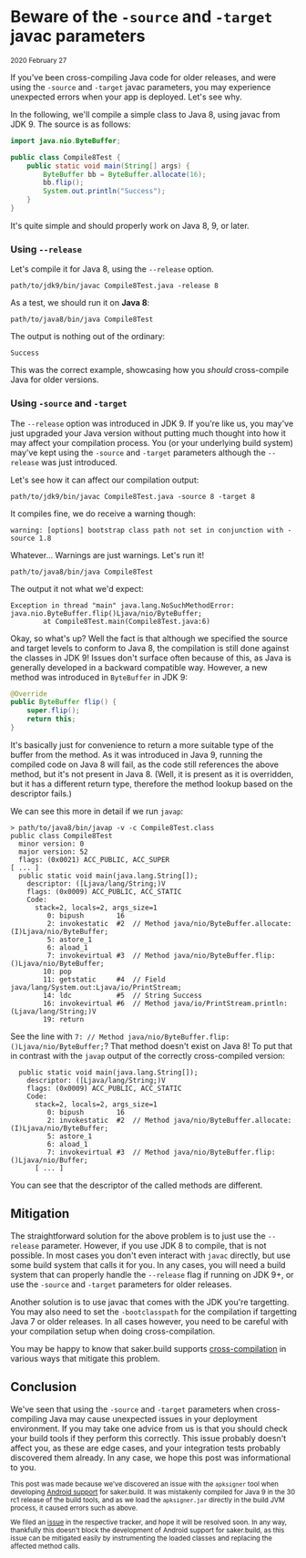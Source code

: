 # Beware of the `-source` and `-target` javac parameters

<small>2020 February 27</small>

If you've been cross-compiling Java code for older releases, and were using the `-source` and `-target` javac parameters, you may experience unexpected errors when your app is deployed. Let's see why.

In the following, we'll compile a simple class to Java 8, using javac from JDK 9. The source is as follows:

```java
import java.nio.ByteBuffer;

public class Compile8Test {
    public static void main(String[] args) {
        ByteBuffer bb = ByteBuffer.allocate(16);
        bb.flip();
        System.out.println("Success");
    }
}
```

It's quite simple and should properly work on Java 8, 9, or later. 

### Using `--release`

Let's compile it for Java 8, using the `--release` option.

```plaintext
path/to/jdk9/bin/javac Compile8Test.java -release 8
```

As a test, we should run it on **Java 8**:

```plaintext
path/to/java8/bin/java Compile8Test
```

The output is nothing out of the ordinary:

```plaintext
Success
```

This was the correct example, showcasing how you *should* cross-compile Java for older versions.

### Using `-source` and `-target`

The `--release` option was introduced in JDK 9. If you're like us, you may've just upgraded your Java version without putting much thought into how it may affect your compilation process. You (or your underlying build system) may've kept using the `-source` and `-target` parameters although the `--release` was just introduced.

Let's see how it can affect our compilation output:

```plaintext
path/to/jdk9/bin/javac Compile8Test.java -source 8 -target 8
```

It compiles fine, we do receive a warning though:

```plaintext
warning: [options] bootstrap class path not set in conjunction with -source 1.8
```

Whatever... Warnings are just warnings. Let's run it!

```plaintext
path/to/java8/bin/java Compile8Test
```

The output it not what we'd expect:

```plaintext
Exception in thread "main" java.lang.NoSuchMethodError: java.nio.ByteBuffer.flip()Ljava/nio/ByteBuffer;
        at Compile8Test.main(Compile8Test.java:6)
```

Okay, so what's up? Well the fact is that although we specified the source and target levels to conform to Java 8, the compilation is still done against the classes in JDK 9! Issues don't surface often because of this, as Java is generally developed in a backward compatible way. However, a new method was introduced in `ByteBuffer` in JDK 9:

```java
@Override
public ByteBuffer flip() {
    super.flip();
    return this;
}
```

It's basically just for convenience to return a more suitable type of the buffer from the method. As it was introduced in Java 9, running the compiled code on Java 8 will fail, as the code still references the above method, but it's not present in Java 8. (Well, it is present as it is overridden, but it has a different return type, therefore the method lookup based on the descriptor fails.)

We can see this more in detail if we run `javap`:

```plaintext
> path/to/java8/bin/javap -v -c Compile8Test.class
public class Compile8Test
  minor version: 0
  major version: 52
  flags: (0x0021) ACC_PUBLIC, ACC_SUPER
[ ... ]
  public static void main(java.lang.String[]);
    descriptor: ([Ljava/lang/String;)V
    flags: (0x0009) ACC_PUBLIC, ACC_STATIC
    Code:
      stack=2, locals=2, args_size=1
         0: bipush        16
         2: invokestatic  #2  // Method java/nio/ByteBuffer.allocate:(I)Ljava/nio/ByteBuffer;
         5: astore_1
         6: aload_1
         7: invokevirtual #3  // Method java/nio/ByteBuffer.flip:()Ljava/nio/ByteBuffer;
        10: pop
        11: getstatic     #4  // Field java/lang/System.out:Ljava/io/PrintStream;
        14: ldc           #5  // String Success
        16: invokevirtual #6  // Method java/io/PrintStream.println:(Ljava/lang/String;)V
        19: return
```

See the line with `7: // Method java/nio/ByteBuffer.flip:()Ljava/nio/ByteBuffer;`? That method doesn't exist on Java 8! To put that in contrast with the `javap` output of the correctly cross-compiled version:

```plaintext
  public static void main(java.lang.String[]);
    descriptor: ([Ljava/lang/String;)V
    flags: (0x0009) ACC_PUBLIC, ACC_STATIC
    Code:
      stack=2, locals=2, args_size=1
         0: bipush        16
         2: invokestatic  #2  // Method java/nio/ByteBuffer.allocate:(I)Ljava/nio/ByteBuffer;
         5: astore_1
         6: aload_1
         7: invokevirtual #3  // Method java/nio/ByteBuffer.flip:()Ljava/nio/Buffer;
      [ ... ]
```

You can see that the descriptor of the called methods are different.

## Mitigation

The straightforward solution for the above problem is to just use the `--release` parameter. However, if you use JDK 8 to compile, that is not possible. In most cases you don't even interact with `javac` directly, but use some build system that calls it for you. In any cases, you will need a build system that can properly handle the `--release` flag if running on JDK 9+, or use the `-source` and `-target` parameters for older releases.

Another solution is to use javac that comes with the JDK you're targetting. You may also need to set the `-bootclasspath` for the compilation if targetting Java 7 or older releases. In all cases however, you need to be careful with your compilation setup when doing cross-compilation.

You may be happy to know that saker.build supports [cross-compilation](root:/saker.java.compiler/doc/javacompile/crosscompile.html) in various ways that mitigate this problem.

## Conclusion

We've seen that using the `-source` and `-target` parameters when cross-compiling Java may cause unexpected issues in your deployment environment. If you may take one advice from us is that you should check your build tools if they perform this correctly. This issue probably doesn't affect you, as these are edge cases, and your integration tests probably discovered them already. In any case, we hope this post was informational to you.

<small>

This post was made because we've discovered an issue with the `apksigner` tool when developing [Android support](https://github.com/sakerbuild/saker.android) for saker.build. It was mistakenly compiled for Java 9 in the 30 rc1 release of the build tools, and as we load the `apksigner.jar` directly in the build JVM process, it caused errors such as above.

We filed an [issue](https://issuetracker.google.com/issues/150189789) in the respective tracker, and hope it will be resolved soon. In any way, thankfully this doesn't block the development of Android support for saker.build, as this issue can be mitigated easily by instrumenting the loaded classes and replacing the affected method calls.

</small>

